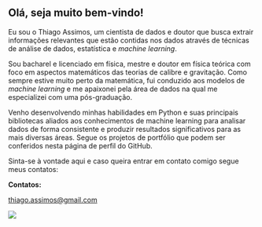 ## Olá, seja muito bem-vindo!

Eu sou o Thiago Assimos, um cientista de dados e doutor que busca extrair informações relevantes que estão contidas nos dados através de técnicas de análise de dados, estatística e <i>machine learning</i>.

Sou bacharel e licenciado em física, mestre e doutor em física teórica com foco em aspectos matemáticos das teorias de calibre e gravitação. Como sempre estive muito perto da matemática, fui conduzido aos modelos de <i>machine learning</i> e me apaixonei pela área de dados na qual me especializei com uma pós-graduação.

Venho desenvolvendo minhas habilidades em Python e suas principais bibliotecas aliados aos conhecimentos de machine learning para analisar dados de forma consistente e produzir resultados significativos para as mais diversas áreas. Segue os projetos de portfólio que podem ser conferidos nesta página de perfil do GitHub.

Sinta-se à vontade aqui e caso queira entrar em contato comigo segue meus contatos:

  **Contatos:** 
  
  thiago.assimos@gmail.com  
  
  <a href="https://www.linkedin.com/in/thiagoassimos/"><img align="center" src="https://img.shields.io/badge/LinkedIn-blue?logo=LinkedIn"></a>


